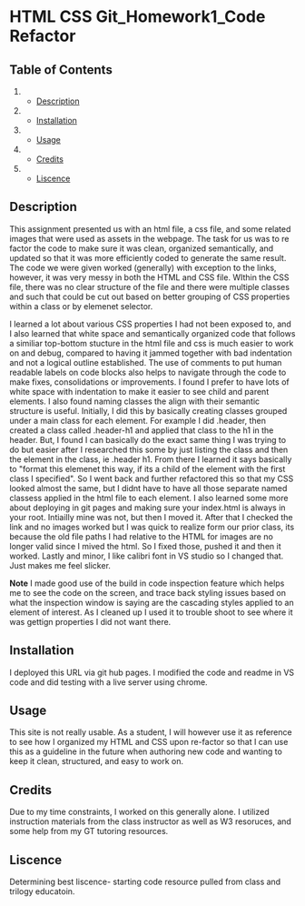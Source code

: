 # HTML CSS Git_Homework1_Code Refactor

## Table of Contents
1. - [Description](#Description)
2. - [Installation](#Installation)
3. - [Usage](#Usage)
4. - [Credits](#Credits)
5. - [Liscence](#Liscence)

## Description
This assignment presented us with an html file, a css file, and some related images that were used as assets in the webpage. The task for us was to re factor the code to make sure it was clean, organized semantically, and updated so that it was more efficiently coded to generate the same result. The code we were given worked (generally) with exception to the links, however, it was very messy in both the HTML and CSS file. WIthin the CSS file, there was no clear structure of the file and there were multiple classes and such that could be cut out based on better grouping of CSS properties within a class or by elemenet selector. 

I learned a lot about various CSS properties I had not been exposed to, and I also learned that white space and semantically organized code that follows a similiar top-bottom stucture in the html file and css is much easier to work on and debug, compared to having it jammed together with bad indentation and not a logical outline established. The use of comments to put human readable labels on code blocks also helps to navigate through the code to make fixes, consolidations or improvements. I found I prefer to have lots of white space with indentation to make it easier to see child and parent elements. I also found naming classes the align with their semantic structure is useful. Initially, I did this by basically creating classes grouped under a main class for each element. For example I did .header, then created a class called .header-h1 and applied that class to the h1 in the header. But, I found I can basically do the exact same thing I was trying to do but easier after I researched this some by just listing the class and then the element in the class, ie .header h1. From there I learned it says basically to "format this elemenet this way, if its a child of the element with the first class I specified". So I went back and further refactored this so that my CSS looked almost the same, but I didnt have to have all those separate named classess applied in the html file to each element. I also learned some more about deploying in git pages and making sure your index.html is always in your root. Intiailly mine was not, but then I moved it. After that I checked the link and no images worked but I was quick to realize form our prior class, its because the old file paths I had relative to the HTML for images are no longer valid since I mived the html. So I fixed those, pushed it and then it worked.  Lastly and minor, I like calibri font in VS studio so I changed that. Just makes me feel slicker. 

 **Note** I made good use of the build in code inspection feature which helps me to see the code on the screen, and trace back styling issues based on what the inspection window is saying are the cascading styles applied to an element of interest. As I cleaned up I used it to trouble shoot to see where it was gettign properties I did not want there. 

## Installation
I deployed this URL via git hub pages. I modified the code and readme in VS code and did testing with a live server using chrome. 

## Usage
This site is not really usable. As a student, I will however use it as reference to see how I organized my HTML and CSS upon re-factor so that I can use this as a guideline in the future when authoring new code and wanting to keep it clean, structured, and easy to work on. 

## Credits
Due to my time constraints, I worked on this generally alone. I utilized instruction materials from the class instructor as well as W3 resoruces, and some help from my GT tutoring resources. 

## Liscence
Determining best liscence- starting code resource pulled from class and trilogy educatoin. 
